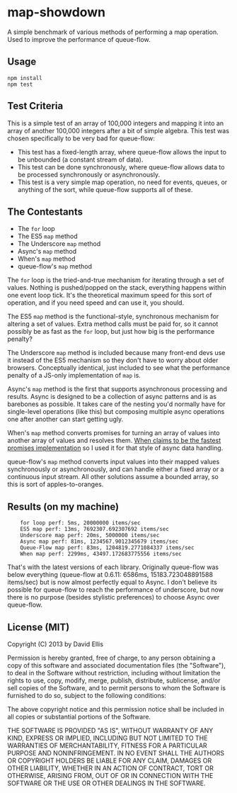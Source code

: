 # map-showdown

A simple benchmark of various methods of performing a map operation. Used to improve the performance of queue-flow.

## Usage

```
npm install
npm test
```

## Test Criteria

This is a simple test of an array of 100,000 integers and mapping it into an array of another 100,000 integers after a bit of simple algebra. This test was chosen specifically to be very bad for queue-flow:

* This test has a fixed-length array, where queue-flow allows the input to be unbounded (a constant stream of data).
* This test can be done synchronously, where queue-flow allows data to be processed synchronously or asynchronously.
* This test is a very simple map operation, no need for events, queues, or anything of the sort, while queue-flow supports all of these.

## The Contestants

* The ``for`` loop
* The ES5 ``map`` method
* The Underscore ``map`` method
* Async's ``map`` method
* When's ``map`` method
* queue-flow's ``map`` method

The ``for`` loop is the tried-and-true mechanism for iterating through a set of values. Nothing is pushed/popped on the stack, everything happens within one event loop tick. It's the theoretical maximum speed for this sort of operation, and if you need speed and can use it, you should.

The ES5 ``map`` method is the functional-style, synchronous mechanism for altering a set of values. Extra method calls must be paid for, so it cannot possibly be as fast as the ``for`` loop, but just how big is the performance penalty?

The Underscore ``map`` method is included because many front-end devs use it instead of the ES5 mechanism so they don't have to worry about older browsers. Conceptually identical, just included to see what the performance penalty of a JS-only implementation of ``map`` is.

Async's ``map`` method is the first that supports asynchronous processing and results. Async is designed to be a collection of async patterns and is as barebones as possible. It takes care of the nesting you'd normally have for single-level operations (like this) but composing multiple async operations one after another can start getting ugly.

When's ``map`` method converts promises for turning an array of values into another array of values and resolves them. [When claims to be the fastest promises implementation](https://github.com/cujojs/promise-perf-tests#test-results) so I used it for that style of async data handling.

queue-flow's ``map`` method converts input values into their mapped values synchronously or asynchronously, and can handle either a fixed array or a continuous input stream. All other solutions assume a bounded array, so this is sort of apples-to-oranges.

## Results (on my machine)

```
    for loop perf: 5ms, 20000000 items/sec
    ES5 map perf: 13ms, 7692307.692307692 items/sec
    Underscore map perf: 20ms, 5000000 items/sec
    Async map perf: 81ms, 1234567.9012345679 items/sec
    Queue-Flow map perf: 83ms, 1204819.2771084337 items/sec
    When map perf: 2299ms, 43497.172683775556 items/sec
```

That's with the latest versions of each library. Originally queue-flow was below everything (queue-flow at 0.6.11: 6586ms, 15183.723048891588 items/sec) but is now almost perfectly equal to Async. I don't believe its possible for queue-flow to reach the performance of underscore, but now there is no purpose (besides stylistic preferences) to choose Async over queue-flow.

## License (MIT)

Copyright (C) 2013 by David Ellis

Permission is hereby granted, free of charge, to any person obtaining a copy
of this software and associated documentation files (the "Software"), to deal
in the Software without restriction, including without limitation the rights
to use, copy, modify, merge, publish, distribute, sublicense, and/or sell
copies of the Software, and to permit persons to whom the Software is
furnished to do so, subject to the following conditions:

The above copyright notice and this permission notice shall be included in
all copies or substantial portions of the Software.

THE SOFTWARE IS PROVIDED "AS IS", WITHOUT WARRANTY OF ANY KIND, EXPRESS OR
IMPLIED, INCLUDING BUT NOT LIMITED TO THE WARRANTIES OF MERCHANTABILITY,
FITNESS FOR A PARTICULAR PURPOSE AND NONINFRINGEMENT. IN NO EVENT SHALL THE
AUTHORS OR COPYRIGHT HOLDERS BE LIABLE FOR ANY CLAIM, DAMAGES OR OTHER
LIABILITY, WHETHER IN AN ACTION OF CONTRACT, TORT OR OTHERWISE, ARISING FROM,
OUT OF OR IN CONNECTION WITH THE SOFTWARE OR THE USE OR OTHER DEALINGS IN
THE SOFTWARE.
